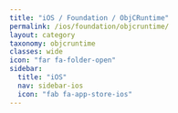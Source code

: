 ```yaml
---
title: "iOS / Foundation / ObjCRuntime"
permalink: /ios/foundation/objcruntime/
layout: category
taxonomy: objcruntime
classes: wide
icon: "far fa-folder-open"
sidebar:
  title: "iOS"
  nav: sidebar-ios
  icon: "fab fa-app-store-ios"
---
```

